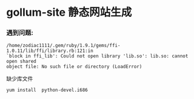 # gollum-site 静态网站生成

### 遇到问题:
```
/home/zodiac1111/.gem/ruby/1.9.1/gems/ffi-1.0.11/lib/ffi/library.rb:121:in
`block in ffi_lib': Could not open library 'lib.so': lib.so: cannot open shared
object file: No such file or directory (LoadError)
```
缺少库文件

`yum install  python-devel.i686`